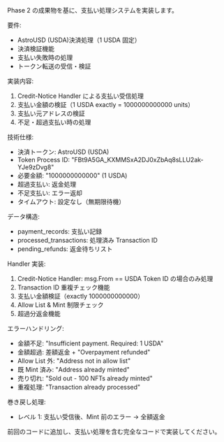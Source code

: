 Phase 2 の成果物を基に、支払い処理システムを実装します。

要件:

- AstroUSD (USDA)決済処理（1 USDA 固定）
- 決済検証機能
- 支払い失敗時の処理
- トークン転送の受信・検証

実装内容:

1. Credit-Notice Handler による支払い受信処理
2. 支払い金額の検証（1 USDA exactly = 1000000000000 units）
3. 支払い元アドレスの検証
4. 不足・超過支払い時の処理

技術仕様:

- 決済トークン: AstroUSD (USDA)
- Token Process ID: "FBt9A5GA_KXMMSxA2DJ0xZbAq8sLLU2ak-YJe9zDvg8"
- 必要金額: "1000000000000" (1 USDA)
- 超過支払い: 返金処理
- 不足支払い: エラー返却
- タイムアウト: 設定なし（無期限待機）

データ構造:

- payment_records: 支払い記録
- processed_transactions: 処理済み Transaction ID
- pending_refunds: 返金待ちリスト

Handler 実装:

1. Credit-Notice Handler: msg.From == USDA Token ID の場合のみ処理
2. Transaction ID 重複チェック機能
3. 支払い金額検証（exactly 1000000000000）
4. Allow List & Mint 制限チェック
5. 超過分返金機能

エラーハンドリング:

- 金額不足: "Insufficient payment. Required: 1 USDA"
- 金額超過: 差額返金 + "Overpayment refunded"
- Allow List 外: "Address not in allow list"
- 既 Mint 済み: "Address already minted"
- 売り切れ: "Sold out - 100 NFTs already minted"
- 重複処理: "Transaction already processed"

巻き戻し処理:

- レベル 1: 支払い受信後、Mint 前のエラー → 全額返金

前回のコードに追加し、支払い処理を含む完全なコードで実装してください。
